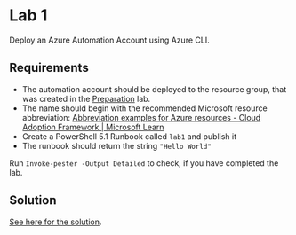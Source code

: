 # Lab 1

Deploy an Azure Automation Account using Azure CLI.

## Requirements

- The automation account should be deployed to the resource group, that was created in the [Preparation](../0-preparation/README.md) lab.
- The name should begin with the recommended Microsoft resource abbreviation: [Abbreviation examples for Azure resources - Cloud Adoption Framework | Microsoft Learn](https://learn.microsoft.com/en-us/azure/cloud-adoption-framework/ready/azure-best-practices/resource-abbreviations)
- Create a PowerShell 5.1 Runbook called `lab1` and publish it
- The runbook should return the string `"Hello World"`

Run `Invoke-pester -Output Detailed` to check, if you have completed the lab.

## Solution

[See here for the solution](solution.md).